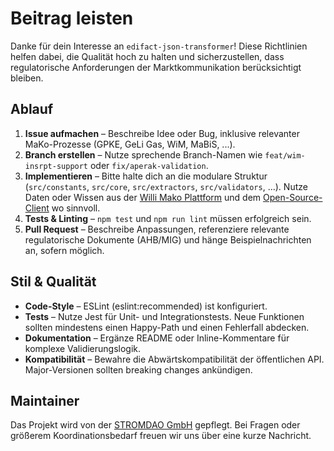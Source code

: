 # Beitrag leisten

Danke für dein Interesse an `edifact-json-transformer`! Diese Richtlinien helfen dabei, die Qualität hoch zu halten und sicherzustellen, dass regulatorische Anforderungen der Marktkommunikation berücksichtigt bleiben.

## Ablauf

1. **Issue aufmachen** – Beschreibe Idee oder Bug, inklusive relevanter MaKo-Prozesse (GPKE, GeLi Gas, WiM, MaBiS, ...).
2. **Branch erstellen** – Nutze sprechende Branch-Namen wie `feat/wim-insrpt-support` oder `fix/aperak-validation`.
3. **Implementieren** – Bitte halte dich an die modulare Struktur (`src/constants`, `src/core`, `src/extractors`, `src/validators`, ...). Nutze Daten oder Wissen aus der [Willi Mako Plattform](https://stromhaltig.de/app/) und dem [Open-Source-Client](https://github.com/energychain/willi-mako-client) wo sinnvoll.
4. **Tests & Linting** – `npm test` und `npm run lint` müssen erfolgreich sein.
5. **Pull Request** – Beschreibe Anpassungen, referenziere relevante regulatorische Dokumente (AHB/MIG) und hänge Beispielnachrichten an, sofern möglich.

## Stil & Qualität

- **Code-Style** – ESLint (eslint:recommended) ist konfiguriert.
- **Tests** – Nutze Jest für Unit- und Integrationstests. Neue Funktionen sollten mindestens einen Happy-Path und einen Fehlerfall abdecken.
- **Dokumentation** – Ergänze README oder Inline-Kommentare für komplexe Validierungslogik.
- **Kompatibilität** – Bewahre die Abwärtskompatibilität der öffentlichen API. Major-Versionen sollten breaking changes ankündigen.

## Maintainer

Das Projekt wird von der [STROMDAO GmbH](https://stromdao.de/) gepflegt. Bei Fragen oder größerem Koordinationsbedarf freuen wir uns über eine kurze Nachricht.
